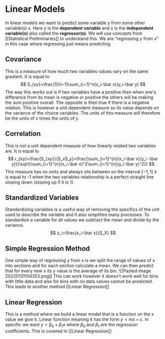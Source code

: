 # Linear Models
In linear models we want to predict some variable $y$ from some other variable(s) $x$. Here $y$ is the **dependent variable** and $x$ is the **independent variable(s)** also called the **regressor(s)**. We will use concepts from [[Statistical Preliminaries]] to understand this. We are "regressing $y$ from $x$" in this case where regressing just means predicting.

## Covariance
This is a measure of how much two variables values vary on the same gradient. It is equal to 
$$
S_{xy}=\frac{1}{n-1}\sum_{i=1}^n(x_i-\bar x)(y_i-\bar y)
$$
The way this works out is if two variables have a positive then when one's difference from its mean is negative or positive the others will be making the sum positive overall. The opposite is then true if there is a negative relation. This is however a unit dependent measure so its value depends on the variance of the choice variables. The units of this measure will therefore be the units of $x$ times the units of $y$.

## Correlation
This is not a unit dependent measure of how linearly related two variables are. It is equal to
$$
r_{xy}=\frac{S_{xy}}{S_xS_y}=\frac{\sum_{i=1}^{n}(x_i-\bar x)(y_i -\bar y)}{\sqrt{\sum_{i=1}^{n}(x_i-\bar x)^2\sum_{i=1}^{n}(y_i-\bar y)^2}}
$$
This measure has no units and always sits between on the interval $[-1,1]$ it is equal to -1 when the two variables relationship is a perfect straight line sloping down (sloping up if it is 1).

## Standardized Variables
Standardizing variables is a useful way of removing the specifics of the unit used to describe the variable and it also simplifies many processes. To standardize a variable for all values we subtract the mean and divide by the variance.
$$
z_i=\frac{x_i-\bar x}{S_X}
$$

## Simple Regression Method
One simple way of regressing y from x is we split the range of values of x into sections and for each section calculate a mean. We can then predict that for every new x its y value is the average of its bin.
![[Pasted image 20220131104353.png]]
This can work however it doesn't work well for bins with little data and also for bins with no data values cannot be predicted. This leads to another method [[Linear Regression]]

## Linear Regression
This is a method where we build a linear model that is a function on the x value we give it. Linear function meaning it has the form $y=mx+c$. In specific we want $y=\beta_0+\beta_1x$ where $\beta_0$ and $\beta_1$ are the regression coefficients. This is covered in [[Linear Regression]]